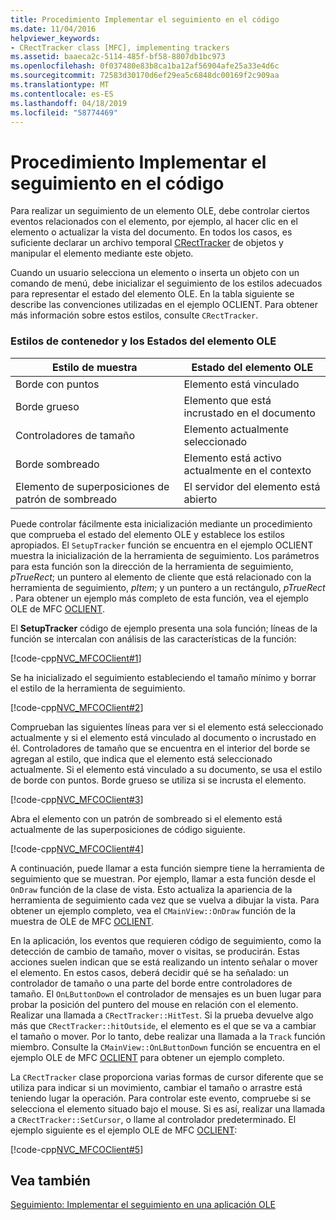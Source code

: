 ```yaml
---
title: Procedimiento Implementar el seguimiento en el código
ms.date: 11/04/2016
helpviewer_keywords:
- CRectTracker class [MFC], implementing trackers
ms.assetid: baaeca2c-5114-485f-bf58-8807db1bc973
ms.openlocfilehash: 0f037480e83b8ca1ba12af56904afe25a33e4d6c
ms.sourcegitcommit: 72583d30170d6ef29ea5c6848dc00169f2c909aa
ms.translationtype: MT
ms.contentlocale: es-ES
ms.lasthandoff: 04/18/2019
ms.locfileid: "58774469"
---
```

# <a name="how-to-implement-tracking-in-your-code"></a>Procedimiento Implementar el seguimiento en el código

Para realizar un seguimiento de un elemento OLE, debe controlar ciertos eventos relacionados con el elemento, por ejemplo, al hacer clic en el elemento o actualizar la vista del documento. En todos los casos, es suficiente declarar un archivo temporal [CRectTracker](../mfc/reference/crecttracker-class.md) de objetos y manipular el elemento mediante este objeto.

Cuando un usuario selecciona un elemento o inserta un objeto con un comando de menú, debe inicializar el seguimiento de los estilos adecuados para representar el estado del elemento OLE. En la tabla siguiente se describe las convenciones utilizadas en el ejemplo OCLIENT. Para obtener más información sobre estos estilos, consulte `CRectTracker`.

### <a name="container-styles-and-states-of-the-ole-item"></a>Estilos de contenedor y los Estados del elemento OLE

|Estilo de muestra|Estado del elemento OLE|
|---------------------|-----------------------|
|Borde con puntos|Elemento está vinculado|
|Borde grueso|Elemento que está incrustado en el documento|
|Controladores de tamaño|Elemento actualmente seleccionado|
|Borde sombreado|Elemento está activo actualmente en el contexto|
|Elemento de superposiciones de patrón de sombreado|El servidor del elemento está abierto|

Puede controlar fácilmente esta inicialización mediante un procedimiento que comprueba el estado del elemento OLE y establece los estilos apropiados. El `SetupTracker` función se encuentra en el ejemplo OCLIENT muestra la inicialización de la herramienta de seguimiento. Los parámetros para esta función son la dirección de la herramienta de seguimiento, *pTrueRect*; un puntero al elemento de cliente que está relacionado con la herramienta de seguimiento, *pItem*; y un puntero a un rectángulo, *pTrueRect* . Para obtener un ejemplo más completo de esta función, vea el ejemplo OLE de MFC [OCLIENT](../overview/visual-cpp-samples.md).

El **SetupTracker** código de ejemplo presenta una sola función; líneas de la función se intercalan con análisis de las características de la función:

[!code-cpp[NVC_MFCOClient#1](../mfc/codesnippet/cpp/how-to-implement-tracking-in-your-code_1.cpp)]

Se ha inicializado el seguimiento estableciendo el tamaño mínimo y borrar el estilo de la herramienta de seguimiento.

[!code-cpp[NVC_MFCOClient#2](../mfc/codesnippet/cpp/how-to-implement-tracking-in-your-code_2.cpp)]

Comprueban las siguientes líneas para ver si el elemento está seleccionado actualmente y si el elemento está vinculado al documento o incrustado en él. Controladores de tamaño que se encuentra en el interior del borde se agregan al estilo, que indica que el elemento está seleccionado actualmente. Si el elemento está vinculado a su documento, se usa el estilo de borde con puntos. Borde grueso se utiliza si se incrusta el elemento.

[!code-cpp[NVC_MFCOClient#3](../mfc/codesnippet/cpp/how-to-implement-tracking-in-your-code_3.cpp)]

Abra el elemento con un patrón de sombreado si el elemento está actualmente de las superposiciones de código siguiente.

[!code-cpp[NVC_MFCOClient#4](../mfc/codesnippet/cpp/how-to-implement-tracking-in-your-code_4.cpp)]

A continuación, puede llamar a esta función siempre tiene la herramienta de seguimiento que se muestran. Por ejemplo, llamar a esta función desde el `OnDraw` función de la clase de vista. Esto actualiza la apariencia de la herramienta de seguimiento cada vez que se vuelva a dibujar la vista. Para obtener un ejemplo completo, vea el `CMainView::OnDraw` función de la muestra de OLE de MFC [OCLIENT](../overview/visual-cpp-samples.md).

En la aplicación, los eventos que requieren código de seguimiento, como la detección de cambio de tamaño, mover o visitas, se producirán. Estas acciones suelen indican que se está realizando un intento señalar o mover el elemento. En estos casos, deberá decidir qué se ha señalado: un controlador de tamaño o una parte del borde entre controladores de tamaño. El `OnLButtonDown` el controlador de mensajes es un buen lugar para probar la posición del puntero del mouse en relación con el elemento. Realizar una llamada a `CRectTracker::HitTest`. Si la prueba devuelve algo más que `CRectTracker::hitOutside`, el elemento es el que se va a cambiar el tamaño o mover. Por lo tanto, debe realizar una llamada a la `Track` función miembro. Consulte la `CMainView::OnLButtonDown` función se encuentra en el ejemplo OLE de MFC [OCLIENT](../overview/visual-cpp-samples.md) para obtener un ejemplo completo.

La `CRectTracker` clase proporciona varias formas de cursor diferente que se utiliza para indicar si un movimiento, cambiar el tamaño o arrastre está teniendo lugar la operación. Para controlar este evento, compruebe si se selecciona el elemento situado bajo el mouse. Si es así, realizar una llamada a `CRectTracker::SetCursor`, o llame al controlador predeterminado. El ejemplo siguiente es el ejemplo OLE de MFC [OCLIENT](../overview/visual-cpp-samples.md):

[!code-cpp[NVC_MFCOClient#5](../mfc/codesnippet/cpp/how-to-implement-tracking-in-your-code_5.cpp)]

## <a name="see-also"></a>Vea también

[Seguimiento: Implementar el seguimiento en una aplicación OLE](../mfc/trackers-implementing-trackers-in-your-ole-application.md)
